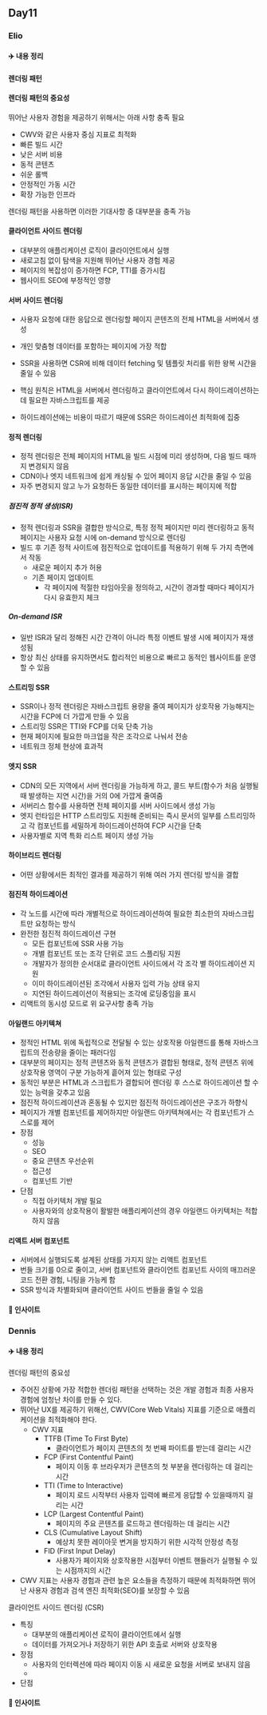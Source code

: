 ## Day11

### Elio

#### ✈️ 내용 정리

#### 렌더링 패턴

#### 렌더링 패턴의 중요성

뛰어난 사용자 경험을 제공하기 위해서는 아래 사항 충족 필요

- CWV와 같은 사용자 중심 지표로 최적화
- 빠른 빌드 시간
- 낮은 서버 비용
- 동적 콘텐츠
- 쉬운 롤백
- 안정적인 가동 시간
- 확장 가능한 인프라

렌더링 패턴을 사용하면 이러한 기대사항 중 대부분을 충족 가능

#### 클라이언트 사이드 렌더링

- 대부분의 애플리케이션 로직이 클라이언트에서 실행
- 새로고침 없이 탐색을 지원해 뛰어난 사용자 경험 제공
- 페이지의 복잡성이 증가하면 FCP, TTI를 증가시킴
- 웹사이트 SEO에 부정적인 영향

#### 서버 사이드 렌더링

- 사용자 요청에 대한 응답으로 렌더링할 페이지 콘텐츠의 전체 HTML을 서버에서 생성
- 개인 맞춤형 데이터를 포함하는 페이지에 가장 적합

- SSR을 사용하면 CSR에 비해 데이터 fetching 및 템플릿 처리를 위한 왕복 시간을 줄일 수 있음
- 핵심 원칙은 HTML을 서버에서 렌더링하고 클라이언트에서 다시 하이드레이션하는데 필요한 자바스크립트를 제공
- 하이드레이션에는 비용이 따르기 때문에 SSR은 하이드레이션 최적화에 집중

#### 정적 렌더링

- 정적 렌더링은 전체 페이지의 HTML을 빌드 시점에 미리 생성하며, 다음 빌드 때까지 변경되지 않음
- CDN이나 엣지 네트워크에 쉽게 캐싱될 수 있어 페이지 응답 시간을 줄일 수 있음
- 자주 변경되지 않고 누가 요청하든 동일한 데이터를 표시하는 페이지에 적합

##### 점진적 정적 생성(ISR)

- 정적 렌더링과 SSR을 결합한 방식으로, 특정 정적 페이지만 미리 렌더링하고 동적 페이지는 사용자 요청 시에 on-demand 방식으로 렌더링
- 빌드 후 기존 정적 사이트에 점진적으로 업데이트를 적용하기 위해 두 가지 측면에서 작동
  - 새로운 페이지 추가 허용
  - 기존 페이지 업데이트
    - 각 페이지에 적절한 타임아웃을 정의하고, 시간이 경과할 때마다 페이지가 다시 유효한지 체크

##### On-demand ISR

- 일반 ISR과 달리 정해진 시간 간격이 아니라 특정 이벤트 발생 시에 페이지가 재생성됨
- 항상 최신 상태를 유지하면서도 합리적인 비용으로 빠르고 동적인 웹사이트를 운영할 수 있음

#### 스트리밍 SSR

- SSR이나 정적 렌더링은 자바스크립트 용량을 줄여 페이지가 상호작용 가능해지는 시간을 FCP에 더 가깝게 만들 수 있음
- 스트리밍 SSR은 TTI와 FCP를 더욱 단축 가능
- 현재 페이지에 필요한 마크업을 작은 조각으로 나눠서 전송
- 네트워크 정체 현상에 효과적

#### 엣지 SSR

- CDN의 모든 지역에서 서버 렌더링을 가능하게 하고, 콜드 부트(함수가 처음 실행될 때 발생하는 지연 시간)을 거의 0에 가깝게 줄여줌
- 서버리스 함수를 사용하면 전체 페이지를 서버 사이드에서 생성 가능
- 엣지 런타임은 HTTP 스트리밍도 지원해 준비되는 즉시 문서의 일부를 스트리밍하고 각 컴포넌트를 세밀하게 하이드레이션하여 FCP 시간을 단축
- 사용자별로 지역 특화 리스트 페이지 생성 가능

#### 하이브리드 렌더링

- 어떤 상황에서든 최적인 결과를 제공하기 위해 여러 가지 렌더링 방식을 결합

#### 점진적 하이드레이션

- 각 노드를 시간에 따라 개별적으로 하이드레이션하여 필요한 최소한의 자바스크립트만 요청하는 방식
- 완전한 점진적 하이드레이션 구현
  - 모든 컴포넌트에 SSR 사용 가능
  - 개별 컴포넌트 또는 조각 단위로 코드 스플리팅 지원
  - 개발자가 정의한 순서대로 클라이언트 사이드에서 각 조각 별 하이드레이션 지원
  - 이미 하이드레이션된 조각에서 사용자 입력 가능 상태 유지
  - 지연된 하이드레이션이 적용되는 조각에 로딩중임을 표시
- 리액트의 동시성 모드로 위 요구사항 충족 가능

#### 아일랜드 아키텍쳐

- 정적인 HTML 위에 독립적으로 전달될 수 있는 상호작용 아일랜드를 통해 자바스크립트의 전송량을 줄이는 패러다임
- 대부분의 페이지는 정적 콘텐츠와 동적 콘텐츠가 결합된 형태로, 정적 콘텐츠 위에 상호작용 영역이 구분 가능하게 흩어져 있는 형태로 구성
- 동적인 부분은 HTML과 스크립트가 결합되어 렌더링 후 스스로 하이드레이션 할 수 있는 능력을 갖추고 있음
- 점진적 하이드레이션과 혼동될 수 있지만 점진적 하이드레이션은 구조가 하향식
- 페이지가 개별 컴포넌트를 제어하지만 아일랜드 아키텍쳐에서는 각 컴포넌트가 스스로를 제어
- 장점
  - 성능
  - SEO
  - 중요 콘텐츠 우선순위
  - 접근성
  - 컴포넌트 기반
- 단점
  - 직접 아키텍처 개발 필요
  - 사용자와의 상호작용이 활발한 애플리케이션의 경우 아일랜드 아키텍처는 적합하지 않음

#### 리액트 서버 컴포넌트

- 서버에서 실행되도록 설계된 상태를 가지지 않는 리액트 컴포넌트
- 번들 크기를 0으로 줄이고, 서버 컴포넌트와 클라이언트 컴포넌트 사이의 매끄러운 코드 전환 경험, 니팅을 가능케 함
- SSR 방식과 차별화되며 클라이언트 사이드 번들을 줄일 수 있음



#### 👀 인사이트

### Dennis

#### ✈️ 내용 정리

렌더링 패턴의 중요성
- 주어진 상황에 가장 적합한 렌더링 패턴을 선택하는 것은 개발 경험과 최종 사용자 경험에 엄청난 차이를 만들 수 있다.
- 뛰어난 UX를 제공하기 위해선, CWV(Core Web Vitals) 지표를 기준으로 애플리케이션을 최적화해야 한다.
  - CWV 지표
    - TTFB (Time To First Byte)
      - 클라이언트가 페이지 콘텐츠의 첫 번째 파이트를 받는데 걸리는 시간
    - FCP (First Contentful Paint)
      - 페이지 이동 후 브라우저가 콘텐츠의 첫 부분을 렌더링하는 데 걸리는 시간
    - TTI (Time to Interactive)
      - 페이지 로드 시작부터 사용자 입력에 빠르게 응답할 수 있을때까지 걸리는 시간
    - LCP (Largest Contentful Paint)
      - 페이지의 주요 콘텐츠를 로드하고 렌더링하는 데  걸리는 시간
    - CLS (Cumulative Layout Shift)
      - 예상치 못한 레이아웃 변겨을 방지하기 위한 시각적 안정성 측정
    - FID (First Input Delay)
      - 사용자가 페이지와 상호작용한 시점부터 이벤트 핸들러가 실행될 수 있는 시점까지의 시간
- CWV 지표는 사용자 경험과 관련 높은 요소들을 측정하기 때문에 최적화하면 뛰어난 사용자 경험과 검색 엔진 최적화(SEO)를 보장할 수 있음

클라이언트 사이드 렌더링 (CSR)
- 특징
  - 대부분의 애플리케이션 로직이 클라이언트에서 실행
  - 데이터를 가져오거나 저장하기 위한 API 호출로 서버와 상호작용
- 장점
  - 사용자의 인터렉션에 따라 페이지 이동 시 새로운 요청을 서버로 보내지 않음
  - 
- 단점


#### 👀 인사이트
